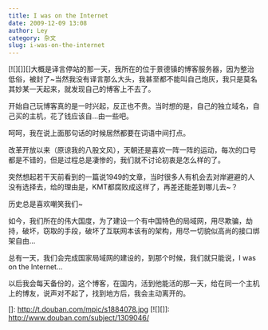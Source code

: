 ```yaml
---
title: I was on the Internet
date: 2009-12-09 13:08
author: Ley
category: 杂文
slug: i-was-on-the-internet
---
```

[![][]][]大概是译言停站的那一天，我所在的位于景德镇的博客服务器，因为整治低俗，被封了\~当然我没有译言那么大头，我甚至都不能叫自己炮灰，我只是莫名其妙某一天起来，就发现自己的博客上不去了。

开始自己玩博客真的是一时兴起，反正也不贵。当时想的是，自己的独立域名，自己买的主机，花了钱应该自...由一些吧。

呵呵，我在说上面那句话的时候居然都要在词语中间打点。

<!--more-->改革开放以来（原谅我的八股文风），天朝还是喜欢一阵一阵的运动，每次的口号都是不错的，但是过程总是凄惨的，我们就不讨论初衷是怎么样的了。

突然想起若干天前看到的一篇说1949的文章，当时很多人有机会去对岸避避的人没有选择去，给的理由是，KMT都腐败成这样了，再差还能差到哪儿去\~？

历史总是喜欢嘲笑我们\~

如今，我们所在的伟大国度，为了建设一个有中国特色的局域网，用尽欺骗，劫持，破坏，窃取的手段，破坏了互联网本该有的架构，用尽一切貌似高尚的接口绑架自由...

总有一天，我们会完成国家局域网的建设的，到那个时候，我们就只能说，I was on
the Internet...

以后我会每天备份的，这个博客，在国内，活到他能活的那一天，给在同一个主机上的博友，说声对不起了，找到地方后，我会主动离开的。

  []: http://t.douban.com/mpic/s1884078.jpg
  [![][]]: http://www.douban.com/subject/1309046/

